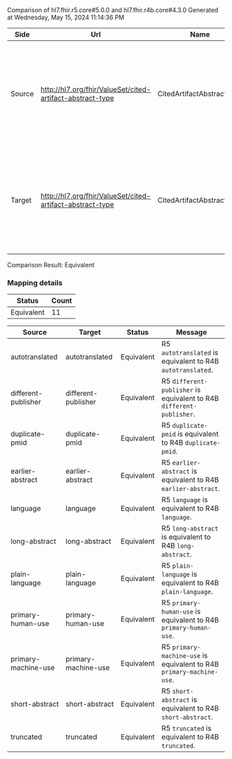 Comparison of hl7.fhir.r5.core#5.0.0 and hl7.fhir.r4b.core#4.3.0
Generated at Wednesday, May 15, 2024 11:14:36 PM

| Side | Url | Name | Title | Description |
| --- | --- | --- | --- | --- |
| Source | http://hl7.org/fhir/ValueSet/cited-artifact-abstract-type | CitedArtifactAbstractType | Cited Artifact Abstract Type | Used to express the reason and specific aspect for the variant abstract, such as language and specific language. |
| Target | http://hl7.org/fhir/ValueSet/cited-artifact-abstract-type | CitedArtifactAbstractType | CitedArtifactAbstractType | Used to express the reason and specific aspect for the variant abstract, such as language and specific language. |


Comparison Result: Equivalent


### Mapping details

| Status | Count |
| ------ | ----- |
Equivalent | 11 |


| Source | Target | Status | Message |
| ------ | ------ | ------ | ------- |
| autotranslated | autotranslated | Equivalent | R5 `autotranslated` is equivalent to R4B `autotranslated`. |
| different-publisher | different-publisher | Equivalent | R5 `different-publisher` is equivalent to R4B `different-publisher`. |
| duplicate-pmid | duplicate-pmid | Equivalent | R5 `duplicate-pmid` is equivalent to R4B `duplicate-pmid`. |
| earlier-abstract | earlier-abstract | Equivalent | R5 `earlier-abstract` is equivalent to R4B `earlier-abstract`. |
| language | language | Equivalent | R5 `language` is equivalent to R4B `language`. |
| long-abstract | long-abstract | Equivalent | R5 `long-abstract` is equivalent to R4B `long-abstract`. |
| plain-language | plain-language | Equivalent | R5 `plain-language` is equivalent to R4B `plain-language`. |
| primary-human-use | primary-human-use | Equivalent | R5 `primary-human-use` is equivalent to R4B `primary-human-use`. |
| primary-machine-use | primary-machine-use | Equivalent | R5 `primary-machine-use` is equivalent to R4B `primary-machine-use`. |
| short-abstract | short-abstract | Equivalent | R5 `short-abstract` is equivalent to R4B `short-abstract`. |
| truncated | truncated | Equivalent | R5 `truncated` is equivalent to R4B `truncated`. |

